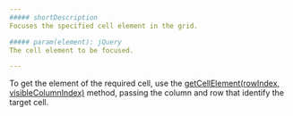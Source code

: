 ```yaml
---
##### shortDescription
Focuses the specified cell element in the grid.

##### param(element): jQuery
The cell element to be focused.

---
```

To get the element of the required cell, use the [getCellElement(rowIndex, visibleColumnIndex)](/api-reference/10%20UI%20Widgets/dxDataGrid/3%20Methods/getCellElement(rowIndex_visibleColumnIndex).md '/Documentation/ApiReference/UI_Widgets/dxDataGrid/Methods/#getCellElementrowIndex_visibleColumnIndex') method, passing the column and row that identify the target cell.